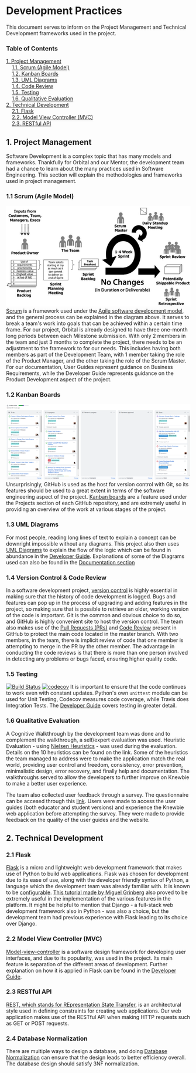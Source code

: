 # Development Practices
This document serves to inform on the Project Management and Technical Development frameworks used in the project.
### Table of Contents
[1. Project Management](#project)<br>
&nbsp; &nbsp; [1.1. Scrum (Agile Model)](#scrum)<br>
&nbsp; &nbsp; [1.2. Kanban Boards](#kanban)<br>
&nbsp; &nbsp; [1.3. UML Diagrams](#uml)<br>
&nbsp; &nbsp; [1.4. Code Review](#code)<br>
&nbsp; &nbsp; [1.5. Testing](#testing)<br>
&nbsp; &nbsp; [1.6. Qualitative Evaluation](#eval)<br>
[2. Technical Development](#tech)<br>
&nbsp; &nbsp; [2.1. Flask](#flask)<br>
&nbsp; &nbsp; [2.2. Model View Controller (MVC)](#mvc)<br>
&nbsp; &nbsp; [2.3. RESTful API](#rest)<br>

## 1. Project Management <a name="project">
Software Development is a complex topic that has many models and frameworks. Thankfully for Orbital and our Mentor, the development team had a chance to learn about the many practices used in Software Engineering.
This section will explain the methodologies and frameworks used in project management.
### 1.1 Scrum (Agile Model) <a name="scrum">
![Scrum](/docs/images/Scrum.png)<br>
[Scrum](https://en.wikipedia.org/wiki/Scrum_(software_development)) is a framework used under the [Agile software development model](https://en.wikipedia.org/wiki/Agile_software_development), 
and the general process can be explained in the diagram above. It serves to break a team's work into goals that can be achieved within a certain time frame.
For our project, Orbital is already designed to have three one-month long periods between each Milestone submission. 
With only 2 members in the team and just 3 months to complete the project, there needs to be an adjustment to the framework to for our needs. 
This includes having both members as part of the Development Team, with 1 member taking the role of the Product Manager, and the other taking the role of the Scrum Master.
For our documentation, User Guides represent guidance on Business Requirements, while the Developer Guide represents guidance on the Product Development aspect of the project.

### 1.2 Kanban Boards <a name="kanban">
![Kanban](/docs/images/Kanban.png)<br>
Unsurprisingly, GitHub is used as the host for version control with Git, so its features should be used to a great extent in terms of the software engineering aspect of the project.
[Kanban boards](https://en.wikipedia.org/wiki/Kanban_board) are a feature used under the Projects section of each GitHub repository, and are extremely useful in providing an overview of the work at various stages of the project.

### 1.3 UML Diagrams <a name="uml">
For most people, reading long lines of text to explain a concept can be downright impossible without any diagrams. 
This project also then uses [UML Diagrams](https://en.wikipedia.org/wiki/Unified_Modeling_Language) to explain the flow of the logic which can be found in abundance in the [Developer Guide](/docs/DeveloperGuide.md).
Explanations of some of the Diagrams used can also be found in the [Documentation section](/docs/DeveloperGuide.md#doc)

### 1.4 Version Control & Code Review <a name="code">
In a software development project, [version control](https://en.wikipedia.org/wiki/Version_control) is highly essential in making sure that the history of code development is logged.
Bugs and features can pop up in the process of upgrading and adding features in the project, so making sure that is possible to retrieve an older, working version of the code is important.
Git is the common and obvious choice to do so, and GitHub is highly convenient site to host the version control. 
The team also makes use of the [Pull Requests (PRs)](https://help.github.com/en/github/collaborating-with-issues-and-pull-requests/about-pull-requests) 
and [Code Review](https://help.github.com/en/github/collaborating-with-issues-and-pull-requests/about-pull-request-reviews) present in GitHub to protect the main code located in the master branch.
With two members, in the team, there is implicit review of code that one member is attempting to merge in the PR by the other member.
The advantage in conducting the code reviews is that there is more than one person involved in detecting any problems or bugs faced, ensuring higher quality code.

### 1.5 Testing <a name="testing">
[![Build Status](https://travis-ci.org/Orbital-Knewbie/Knewbie.svg?branch=master)](https://travis-ci.org/Orbital-Knewbie/Knewbie)
[![codecov](https://codecov.io/gh/Orbital-Knewbie/Knewbie/branch/master/graph/badge.svg)](https://codecov.io/gh/Orbital-Knewbie/Knewbie)
It is important to ensure that the code continues to work even with constant updates. Python's own `unittest` module can be used for Unit Testing, Codecov measures code coverage, while Travis does Integration Tests.
The [Developer Guide](/docs/DeveloperGuide.md#test) covers testing in greater detail.

### 1.6 Qualitative Evaluation <a name="eval">
A Cognitive Walkthrough by the development team was done and to complement the walkthrough, a self/expert evaluation was used. Heuristic Evaluation - using [Nielsen Heuristics](https://www.nngroup.com/articles/ten-usability-heuristics/) - was used during the evaluation. Details on the 10 heuristics can be found on the link. 
Some of the heuristics the team managed to address were to make the application match the real world, providing user control and freedom, consistency, error prevention, minimalistic design, error recovery, and finally help and documentation. The walkthroughs served to allow the developers to further improve on Knewbie to make a better user experience.
  
The team also collected user feedback through a survey. The questionnaire can be accesed through this [link](https://forms.gle/JtSU6TJ2DVuC1wHv7). Users were made to access the user guides (both educator and student versions) and experience the Knewbie web application before attempting the survey. They were made to provide feedback on the quality of the user guides and the website.

## 2. Technical Development <a name="tech">
### 2.1 Flask <a name="flask">
[Flask](https://flask.palletsprojects.com/en/1.1.x/) is a micro and lightweight web development framework that makes use of Python to build web applications. 
Flask was chosen for development due to its ease of use, along with the developer friendly syntax of Python, a language which the development team was already familiar with.
It is known to be [configurable](https://flask.palletsprojects.com/en/1.1.x/foreword/#what-does-micro-mean).
[This tutorial made by Miguel Grinberg](https://blog.miguelgrinberg.com/post/the-flask-mega-tutorial-part-i-hello-world) also proved to be extremely useful in the implementation of the various features in the platform.
It might be helpful to mention that Django - a full-stack web development framework also in Python - was also a choice, but the development team had previous experience with Flask leading to its choice over Django.

### 2.2 Model View Controller (MVC) <a name="mvc">
[Model-view-controller](https://en.wikipedia.org/wiki/Model%E2%80%93view%E2%80%93controller) is a software design framework for developing user interfaces, and due to its popularity, was used in the project.
Its main feature is separation of the different areas of development.
Further explanation on how it is applied in Flask can be found in the [Developer Guide](DeveloperGuide.md#arch).

### 2.3 RESTful API <a name="rest">
[REST, which stands for REpresentation State Transfer](https://en.wikipedia.org/wiki/Representational_state_transfer), is an architectural style used in defining constraints for creating web applications.
Our web application makes use of the RESTful API when making HTTP requests such as GET or POST requests.

### 2.4 Database Normalization <a name="normal">
There are multiple ways to design a database, and doing [Database Normalization](https://en.wikipedia.org/wiki/Database_normalization) can ensure that the design leads to better efficiency overall.
The database design should satisfy 3NF normalization.
